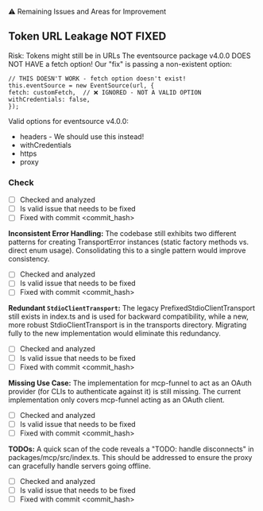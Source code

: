 ⚠️ Remaining Issues and Areas for Improvement

## Token URL Leakage NOT FIXED

Risk: Tokens might still be in URLs
The eventsource package v4.0.0 DOES NOT HAVE a fetch option! Our "fix" is passing a non-existent option:

```
// THIS DOESN'T WORK - fetch option doesn't exist!
this.eventSource = new EventSource(url, {
fetch: customFetch,  // ❌ IGNORED - NOT A VALID OPTION
withCredentials: false,
});
```

Valid options for eventsource v4.0.0:

- headers - We should use this instead!
- withCredentials
- https
- proxy

### Check

- [ ] Checked and analyzed
- [ ] Is valid issue that needs to be fixed
- [ ] Fixed with commit <commit_hash>

**Inconsistent Error Handling:**
The codebase still exhibits two different patterns for creating TransportError instances (static factory methods vs. direct enum usage). Consolidating this to a single pattern would
improve consistency.

- [ ] Checked and analyzed
- [ ] Is valid issue that needs to be fixed
- [ ] Fixed with commit <commit_hash>

**Redundant `StdioClientTransport`:**
The legacy PrefixedStdioClientTransport still exists in index.ts and is used for backward compatibility, while a new, more robust StdioClientTransport is in the transports directory.
Migrating fully to the new implementation would eliminate this redundancy.

- [ ] Checked and analyzed
- [ ] Is valid issue that needs to be fixed
- [ ] Fixed with commit <commit_hash>

**Missing Use Case:**
The implementation for mcp-funnel to act as an OAuth provider (for CLIs to authenticate against it) is still missing. The current implementation only covers mcp-funnel acting as an OAuth
client.

- [ ] Checked and analyzed
- [ ] Is valid issue that needs to be fixed
- [ ] Fixed with commit <commit_hash>

**TODOs:**
A quick scan of the code reveals a "TODO: handle disconnects" in packages/mcp/src/index.ts. This should be addressed to ensure the proxy can gracefully handle servers going offline.

- [ ] Checked and analyzed
- [ ] Is valid issue that needs to be fixed
- [ ] Fixed with commit <commit_hash>
